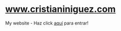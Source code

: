 # www.cristianiniguez.com

My website - Haz click [aquí](https://www.cristianiniguez.com/) para entrar!
